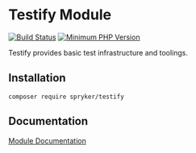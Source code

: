 # Testify Module
[![Build Status](https://travis-ci.org/spryker/testify.svg)](https://travis-ci.org/spryker/testify)
[![Minimum PHP Version](https://img.shields.io/badge/php-%3E%3D%207.3-8892BF.svg)](https://php.net/)

Testify provides basic test infrastructure and toolings.

## Installation

```
composer require spryker/testify
```

## Documentation

[Module Documentation](https://academy.spryker.com/developing_with_spryker/module_guide/modules.html)
